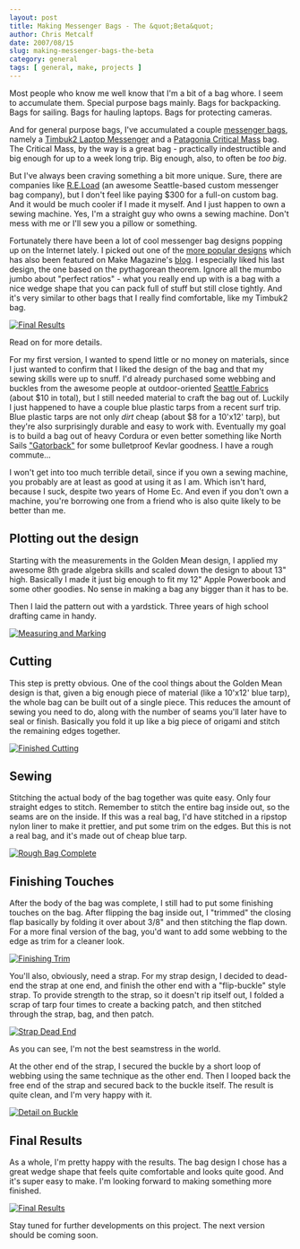 ```yaml
---
layout: post
title: Making Messenger Bags - The &quot;Beta&quot;
author: Chris Metcalf
date: 2007/08/15
slug: making-messenger-bags-the-beta
category: general
tags: [ general, make, projects ]
---
```


Most people who know me well know that I'm a bit of a bag whore. I seem to accumulate them. Special purpose bags mainly. Bags for backpacking. Bags for sailing. Bags for hauling laptops. Bags for protecting cameras.

And for general purpose bags, I've accumulated a couple [messenger bags](http://www.messengers.org/resources/history/bags.html), namely a [Timbuk2 Laptop Messenger](http://www.timbuk2.com/tb2/products/messenger/) and a [Patagonia Critical Mass](http://www.patagonia.com/usa/product/collection.jsp?OPTION=COLLECTIONS_DISPLAY_HANDLER&catcode=MAIN_FA07_US.CLOTHING_GEAR.PACKS/TRAVEL_GEAR.SHOULDER_BAGS#yc) bag. The Critical Mass, by the way is a great bag - practically indestructible and big enough for up to a week long trip. Big enough, also, to often be *too big*.

But I've always been craving something a bit more unique. Sure, there are companies like [R.E.Load](http://www.reloadbags.com/) (an awesome Seattle-based custom messenger bag company), but I don't feel like paying $300 for a full-on custom bag. And it would be much cooler if I made it myself. And I just happen to own a sewing machine. Yes, I'm a straight guy who owns a sewing machine. Don't mess with me or I'll sew you a pillow or something.

Fortunately there have been a lot of cool messenger bag designs popping up on the Internet lately. I picked out one of the [more popular designs](http://eeio.blogspot.com/2004/12/recycled-banner-golden-mean-messenger.html) which has also been featured on Make Magazine's [blog](http://www.makezine.com/blog/archive/2007/06/make_a_messenger_bag_out_1.html). I especially liked his last design, the one based on the pythagorean theorem. Ignore all the mumbo jumbo about "perfect ratios" - what you really end up with is a bag with a nice wedge shape that you can pack full of stuff but still close tightly. And it's very similar to other bags that I really find comfortable, like my Timbuk2 bag.

[![Final Results](http://farm2.static.flickr.com/1214/1089683615_511568595d.jpg?v=0)](http://www.flickr.com/photos/chrismetcalf/1089683615/in/set-72157601388499191/)

Read on for more details.

<!--more-->

For my first version, I wanted to spend little or no money on materials, since I just wanted to confirm that I liked the design of the bag and that my sewing skills were up to snuff. I'd already purchased some webbing and buckles from the awesome people at outdoor-oriented [Seattle Fabrics](http://www.seattlefabrics.com/) (about $10 in total), but I still needed material to craft the bag out of. Luckily I just happened to have a couple blue plastic tarps from a recent surf trip. Blue plastic tarps are not only *dirt* cheap (about $8 for a 10'x12' tarp), but they're also surprisingly durable and easy to work with. Eventually my goal is to build a bag out of heavy Cordura or even better something like North Sails ["Gatorback"](http://na.northsails.com/North_Cloth/fiber_to_fabric.html) for some bulletproof Kevlar goodness. I have a rough commute...

I won't get into too much terrible detail, since if you own a sewing machine, you probably are at least as good at using it as I am. Which isn't hard, because I suck, despite two years of Home Ec. And even if you don't own a machine, you're borrowing one from a friend who is also quite likely to be better than me.

## Plotting out the design

Starting with the measurements in the Golden Mean design, I applied my awesome 8th grade algebra skills and scaled down the design to about 13" high. Basically I made it just big enough to fit my 12" Apple Powerbook and some other goodies. No sense in making a bag any bigger than it has to be.

Then I laid the pattern out with a yardstick. Three years of high school drafting came in handy.

[![Measuring and Marking](http://farm2.static.flickr.com/1372/1089713317_74dc67a2c9.jpg?v=0)](http://www.flickr.com/photos/chrismetcalf/1089713317/)

## Cutting

This step is pretty obvious. One of the cool things about the Golden Mean design is that, given a big enough piece of material (like a 10'x12' blue tarp), the whole bag can be built out of a single piece. This reduces the amount of sewing you need to do, along with the number of seams you'll later have to seal or finish. Basically you fold it up like a big piece of origami and stitch the remaining edges together.

[![Finished Cutting](http://farm2.static.flickr.com/1174/1090561690_0aa195de17.jpg?v=0)](http://www.flickr.com/photos/chrismetcalf/1090561690/in/set-72157601388499191/)

## Sewing

Stitching the actual body of the bag together was quite easy. Only four straight edges to stitch. Remember to stitch the entire bag inside out, so the seams are on the inside. If this was a real bag, I'd have stitched in a ripstop nylon liner to make it prettier, and put some trim on the edges. But this is not a real bag, and it's made out of cheap blue tarp.

[![Rough Bag Complete](http://farm2.static.flickr.com/1234/1090565882_eedb3bdb07.jpg?v=0)](http://www.flickr.com/photos/chrismetcalf/1090565882/in/set-72157601388499191/)

## Finishing Touches

After the body of the bag was complete, I still had to put some finishing touches on the bag. After flipping the bag inside out, I "trimmed" the closing flap basically by folding it over about 3/8" and then stitching the flap down. For a more final version of the bag, you'd want to add some webbing to the edge as trim for a cleaner look.

[![Finishing Trim](http://farm2.static.flickr.com/1110/1089694661_e8d0c012e6.jpg?v=0)](http://www.flickr.com/photos/chrismetcalf/1089694661/in/set-72157601388499191/)

You'll also, obviously, need a strap. For my strap design, I decided to dead-end the strap at one end, and finish the other end with a "flip-buckle" style strap. To provide strength to the strap, so it doesn't rip itself out, I folded a scrap of tarp four times to create a backing patch, and then stitched through the strap, bag, and then patch.

[![Strap Dead End](http://farm2.static.flickr.com/1214/1090552274_662dc10a78.jpg?v=0)](http://www.flickr.com/photos/chrismetcalf/1090552274/in/set-72157601388499191/)

As you can see, I'm not the best seamstress in the world.

At the other end of the strap, I secured the buckle by a short loop of webbing using the same technique as the other end. Then I looped back the free end of the strap and secured back to the buckle itself. The result is quite clean, and I'm very happy with it.

[![Detail on Buckle](http://farm2.static.flickr.com/1428/1089679543_fede0914fa.jpg?v=0)](http://www.flickr.com/photos/chrismetcalf/1089679543/in/set-72157601388499191/)

## Final Results

As a whole, I'm pretty happy with the results. The bag design I chose has a great wedge shape that feels quite comfortable and looks quite good. And it's super easy to make. I'm looking forward to making something more finished.

[![Final Results](http://farm2.static.flickr.com/1214/1089683615_511568595d.jpg?v=0)](http://www.flickr.com/photos/chrismetcalf/1089683615/in/set-72157601388499191/)

Stay tuned for further developments on this project. The next version should be coming soon.
